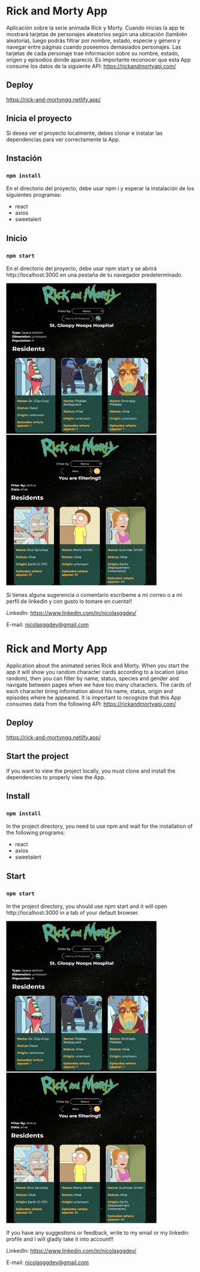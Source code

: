 # Rick and Morty App

Aplicación sobre la serie animada Rick y Morty. Cuando inicias la app te mostrará tarjetas de personajes aleatorios según una ubicación (también aleatoria), luego podrás filtrar por nombre, estado, especie y género y navegar entre páginas cuando poseemos demasiados personajes. Las tarjetas de cada personaje trae información sobre su nombre, estado, origen y episodios donde apareció. Es importante reconocer que esta App consume los datos de la siguiente API: https://rickandmortyapi.com/

## Deploy

https://rick-and-mortyngg.netlify.app/

## Inicia el proyecto

Si desea ver el proyecto localmente, debes clonar e instalar las dependencias para ver correctamente la App.

## Instación

### `npm install`

En el directorio del proyecto, debe usar npm i y esperar la instalación de los siguientes programas:

<ul>
  <li>react</li>
  <li>axios</li>
  <li>sweetalert</li>
</ul>

## Inicio

### `npm start`

En el directorio del proyecto, debe usar npm start y se abrirá http://localhost:3000 en una pestaña de tu navegador predeterminado.

<div display="flex">
  <img height="400px" width="400px" src="./src/Components/Captures/Captura1.PNG">
  <img height="400px" width="400px" src="./src/Components/Captures/Captura2.PNG">
</div>

Si tienes alguna sugerencia o comentario escribeme a mi correo o a mi perfil de linkedin y con gusto lo tomare en cuenta!!

LinkedIn: https://www.linkedin.com/in/nicolasggdev/

E-mail: nicolasggdev@gmail.com

# Rick and Morty App

Application about the animated series Rick and Morty. When you start the app it will show you random character cards according to a location (also random), then you can filter by name, status, species and gender and navigate between pages when we have too many characters. The cards of each character bring information about his name, status, origin and episodes where he appeared. It is important to recognize that this App consumes data from the following API: https://rickandmortyapi.com/

## Deploy

https://rick-and-mortyngg.netlify.app/

## Start the project

If you want to view the project locally, you must clone and install the dependencies to properly view the App.

## Install

### `npm install`

In the project directory, you need to use npm and wait for the installation of the following programs:

<ul>
  <li>react</li>
  <li>axios</li>
  <li>sweetalert</li>
</ul>

## Start

### `npm start`

In the project directory, you should use npm start and it will open http://localhost:3000 in a tab of your default browser.

<div display="flex">
  <img height="400px" width="400px" src="./src/Components/Captures/Captura1.PNG">
  <img height="400px" width="400px" src="./src/Components/Captures/Captura2.PNG">
</div>

If you have any suggestions or feedback, write to my email or my linkedin profile and I will gladly take it into account!!

LinkedIn: https://www.linkedin.com/in/nicolasggdev/

E-mail: nicolasggdev@gmail.com
